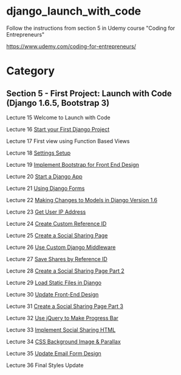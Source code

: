 django_launch_with_code
=======================

Follow the instructions from section 5 in Udemy course "Coding for Entrepreneurs"

https://www.udemy.com/coding-for-entrepreneurs/

# Category

## Section 5 - First Project: Launch with Code (Django 1.6.5, Bootstrap 3)

Lecture 15	Welcome to Launch with Code 

Lecture 16	[Start your First Django Project](../../tree/c44b4332ab5bc02cc4edf068d095bbe9ff64250c)

Lecture 17	First view using Function Based Views

Lecture 18	[Settings Setup](../../tree/abd0c5b19815d5d1f28d08de93c1307d80ab5fd6)

Lecture 19	[Implement Bootstrap for Front End Design](../../tree/03c191f4afaf2c42bdbe1138517025dbefb6f932)

Lecture 20	[Start a Django App](../../tree/41be2b71a1cb212f6da562b05a94dd5597cdbaa9)

Lecture 21	[Using Django Forms](../../tree/64cf2aeb6578c8bdfa3e181f2bcef296f1c9a0d0)

Lecture 22	[Making Changes to Models in Django Version 1.6](../../tree/533e51ac858558598647b43afe469afef765d293)

Lecture 23	[Get User IP Address](../../tree/d41e8c9ab87bfe9ee27cf9ac48eea14341d0b7f9)

Lecture 24	[Create Custom Reference ID](../../tree/2c6928b0912e197dee8b179922d0c1546d062630)

Lecture 25	[Create a Social Sharing Page](../../tree/8a95650781519e99713006ce4479b2010e931d22)

Lecture 26	[Use Custom Django Middleware](../../tree/eee5d06da848b19e525156081002c8c5de589300)

Lecture 27	[Save Shares by Reference ID](../../tree/8682ef9973dfc06e573c33b070fe5f213cf4a96b)

Lecture 28	[Create a Social Sharing Page Part 2](../../tree/be7861d2e66cb2ac0dd97175252c18758e8ffbdd)

Lecture 29	[Load Static Files in Django](../../tree/2ae49a922d2c85494a649b5f080640b6bca3fa1f)

Lecture 30	[Update Front-End Design](../../tree/0ee2ead0ef24bc10c7b8fa0e65ec592634e644e9)

Lecture 31	[Create a Social Sharing Page Part 3](../../tree/9df9f06e67a1a17f75d42270480ae89b527a4077)

Lecture 32	[Use jQuery to Make Progress Bar](../../tree/d2bbd3fd58996d43582932f8d7df59fb4ac038d6)

Lecture 33	[Implement Social Sharing HTML](../../tree/162da4fabc97d959b70a70bae7afcfb7e6aa91bc)

Lecture 34	[CSS Background Image & Parallax](../../tree/d9220c8c69032f693229fd60851efd8e4c59137e)

Lecture 35	[Update Email Form Design](../../tree/471fb50ab31dbf0614798b2a3a13921852e48c46)

Lecture 36	Final Styles Update




